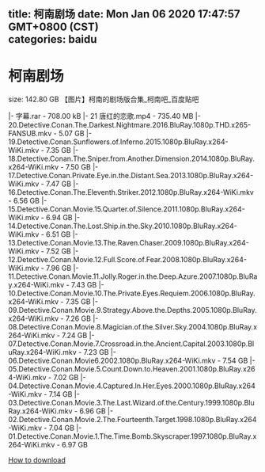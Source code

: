 
title: 柯南剧场
date: Mon Jan 06 2020 17:47:57 GMT+0800 (CST)    
categories: baidu
---

# 柯南剧场
size: 142.80 GB
 【图片】柯南的剧场版合集_柯南吧_百度贴吧
 
|- 字幕.rar - 708.00 kB
|- 21 唐红的恋歌.mp4 - 735.40 MB
|- 20.Detective.Conan.The.Darkest.Nightmare.2016.BluRay.1080p.THD.x265-FANSUB.mkv - 5.07 GB
|- 19.Detective.Conan.Sunflowers.of.Inferno.2015.1080p.BluRay.x264-WiKi.mkv - 7.35 GB
|- 18.Detective.Conan.The.Sniper.from.Another.Dimension.2014.1080p.BluRay.x264-WiKi.mkv - 7.50 GB
|- 17.Detective.Conan.Private.Eye.in.the.Distant.Sea.2013.1080p.BluRay.x264-WiKi.mkv - 7.47 GB
|- 16.Detective.Conan.The.Eleventh.Striker.2012.1080p.BluRay.x264-WiKi.mkv - 6.56 GB
|- 15.Detective.Conan.Movie.15.Quarter.of.Silence.2011.1080p.BluRay.x264-WiKi.mkv - 6.94 GB
|- 14.Detective.Conan.The.Lost.Ship.in.the.Sky.2010.1080p.BluRay.x264-WiKi.mkv - 6.51 GB
|- 13.Detective.Conan.Movie.13.The.Raven.Chaser.2009.1080p.BluRay.x264-WiKi.mkv - 7.52 GB
|- 12.Detective.Conan.Movie.12.Full.Score.of.Fear.2008.1080p.BluRay.x264-WiKi.mkv - 7.96 GB
|- 11.Detective.Conan.Movie.11.Jolly.Roger.in.the.Deep.Azure.2007.1080p.BluRay.x264-WiKi.mkv - 7.43 GB
|- 10.Detective.Conan.Movie.10.The.Private.Eyes.Requiem.2006.1080p.BluRay.x264-WiKi.mkv - 7.35 GB
|- 09.Detective.Conan.Movie.9.Strategy.Above.the.Depths.2005.1080p.BluRay.x264-WiKi.mkv - 7.26 GB
|- 08.Detective.Conan.Movie.8.Magician.of.the.Silver.Sky.2004.1080p.BluRay.x264-WiKi.mkv - 7.24 GB
|- 07.Detective.Conan.Movie.7.Crossroad.in.the.Ancient.Capital.2003.1080p.BluRay.x264-WiKi.mkv - 7.23 GB
|- 06.Detective.Conan.Movie6.2002.1080p.BluRay.x264-WiKi.mkv - 7.54 GB
|- 05.Detective.Conan.Movie.5.Count.Down.to.Heaven.2001.1080p.BluRay.x264-WiKi.mkv - 7.02 GB
|- 04.Detective.Conan.Movie.4.Captured.In.Her.Eyes.2000.1080p.BluRay.x264-WiKi.mkv - 7.14 GB
|- 03.Detective.Conan.Movie.3.The.Last.Wizard.of.the.Century.1999.1080p.BluRay.x264-WiKi.mkv - 6.96 GB
|- 02.Detective.Conan.Movie.2.The.Fourteenth.Target.1998.1080p.BluRay.x264-WiKi.mkv - 7.04 GB
|- 01.Detective.Conan.Movie.1.The.Time.Bomb.Skyscraper.1997.1080p.BluRay.x264-WiKi.mkv - 6.97 GB

[How to download](https://bpcam.bemobtrk.com/go/2ceec3aa-1ca2-46d6-b9ff-aaa5c184517c?jno=1792)